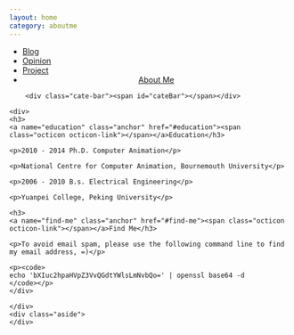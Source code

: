 ```yaml
---
layout: home
category: aboutme 
---
```

<div class="index-content aboutme">
    <div class="section">
        <ul class="artical-cate">
            <li><a href="/"><span>Blog</span></a></li>
            <li ><a href="/opinion"><span>Opinion</span></a></li>
            <li ><a href="/project"><span>Project</span></a></li>
            <li class="on" style="text-align:center"><a href="/aboutme"><span>About Me</span></a></li>
        </ul>

        <div class="cate-bar"><span id="cateBar"></span></div>

	<div>
	<h3>
	<a name="education" class="anchor" href="#education"><span class="octicon octicon-link"></span></a>Education</h3>

	<p>2010 - 2014 Ph.D. Computer Animation</p>

	<p>National Centre for Computer Animation, Bournemouth University</p>

	<p>2006 - 2010 B.s. Electrical Engineering</p>

	<p>Yuanpei College, Peking University</p>

	<h3>
	<a name="find-me" class="anchor" href="#find-me"><span class="octicon octicon-link"></span></a>Find Me</h3>

	<p>To avoid email spam, please use the following command line to find my email address, =)</p>

	<p><code>
	echo 'bXIuc2hpaHVpZ3VvQGdtYWlsLmNvbQo=' | openssl base64 -d
	</code></p>
	</div>

    </div>
    <div class="aside">
    </div>
</div>

